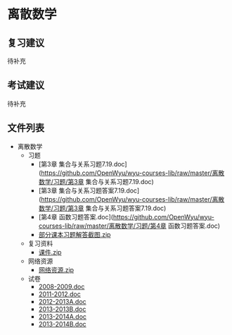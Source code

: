 # 离散数学

## 复习建议

待补充

## 考试建议

待补充

## 文件列表

- 离散数学
    - 习题
        - [第3章  集合与关系习题7.19.doc](https://github.com/OpenWyu/wyu-courses-lib/raw/master/离散数学/习题/第3章  集合与关系习题7.19.doc)
        - [第3章  集合与关系习题答案7.19.doc](https://github.com/OpenWyu/wyu-courses-lib/raw/master/离散数学/习题/第3章  集合与关系习题答案7.19.doc)
        - [第4章 函数习题答案.doc](https://github.com/OpenWyu/wyu-courses-lib/raw/master/离散数学/习题/第4章 函数习题答案.doc)
        - [部分课本习题解答截图.zip](https://github.com/OpenWyu/wyu-courses-lib/raw/master/离散数学/习题/部分课本习题解答截图.zip)
    - 复习资料
        - [课件.zip](https://github.com/OpenWyu/wyu-courses-lib/raw/master/离散数学/复习资料/课件.zip)
    - 网络资源
        - [网络资源.zip](https://github.com/OpenWyu/wyu-courses-lib/raw/master/离散数学/网络资源/网络资源.zip)
    - 试卷
        - [2008-2009.doc](https://github.com/OpenWyu/wyu-courses-lib/raw/master/离散数学/试卷/2008-2009.doc)
        - [2011-2012.doc](https://github.com/OpenWyu/wyu-courses-lib/raw/master/离散数学/试卷/2011-2012.doc)
        - [2012-2013A.doc](https://github.com/OpenWyu/wyu-courses-lib/raw/master/离散数学/试卷/2012-2013A.doc)
        - [2013-2013B.doc](https://github.com/OpenWyu/wyu-courses-lib/raw/master/离散数学/试卷/2013-2013B.doc)
        - [2013-2014A.doc](https://github.com/OpenWyu/wyu-courses-lib/raw/master/离散数学/试卷/2013-2014A.doc)
        - [2013-2014B.doc](https://github.com/OpenWyu/wyu-courses-lib/raw/master/离散数学/试卷/2013-2014B.doc)
